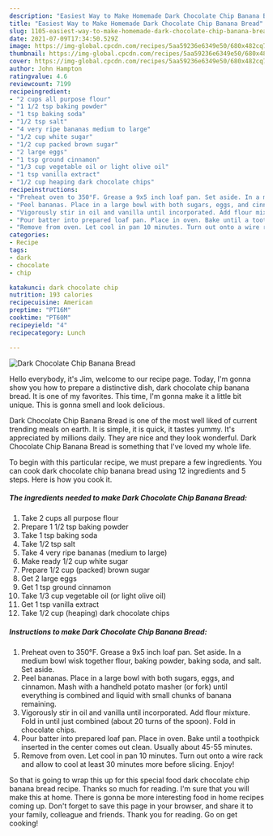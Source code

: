 ```yaml
---
description: "Easiest Way to Make Homemade Dark Chocolate Chip Banana Bread"
title: "Easiest Way to Make Homemade Dark Chocolate Chip Banana Bread"
slug: 1105-easiest-way-to-make-homemade-dark-chocolate-chip-banana-bread
date: 2021-07-09T17:34:50.529Z
image: https://img-global.cpcdn.com/recipes/5aa59236e6349e50/680x482cq70/dark-chocolate-chip-banana-bread-recipe-main-photo.jpg
thumbnail: https://img-global.cpcdn.com/recipes/5aa59236e6349e50/680x482cq70/dark-chocolate-chip-banana-bread-recipe-main-photo.jpg
cover: https://img-global.cpcdn.com/recipes/5aa59236e6349e50/680x482cq70/dark-chocolate-chip-banana-bread-recipe-main-photo.jpg
author: John Hampton
ratingvalue: 4.6
reviewcount: 7199
recipeingredient:
- "2 cups all purpose flour"
- "1 1/2 tsp baking powder"
- "1 tsp baking soda"
- "1/2 tsp salt"
- "4 very ripe bananas medium to large"
- "1/2 cup white sugar"
- "1/2 cup packed brown sugar"
- "2 large eggs"
- "1 tsp ground cinnamon"
- "1/3 cup vegetable oil or light olive oil"
- "1 tsp vanilla extract"
- "1/2 cup heaping dark chocolate chips"
recipeinstructions:
- "Preheat oven to 350°F. Grease a 9x5 inch loaf pan. Set aside. In a medium bowl wisk together flour, baking powder, baking soda, and salt. Set aside."
- "Peel bananas. Place in a large bowl with both sugars, eggs, and cinnamon. Mash with a handheld potato masher (or fork) until everything is combined and liquid with small chunks of banana remaining."
- "Vigorously stir in oil and vanilla until incorporated. Add flour mixture. Fold in until just combined (about 20 turns of the spoon). Fold in chocolate chips."
- "Pour batter into prepared loaf pan. Place in oven. Bake until a toothpick inserted in the center comes out clean. Usually about 45-55 minutes."
- "Remove from oven. Let cool in pan 10 minutes. Turn out onto a wire rack and allow to cool at least 30 minutes more before slicing. Enjoy!"
categories:
- Recipe
tags:
- dark
- chocolate
- chip

katakunci: dark chocolate chip 
nutrition: 193 calories
recipecuisine: American
preptime: "PT16M"
cooktime: "PT60M"
recipeyield: "4"
recipecategory: Lunch

---
```



![Dark Chocolate Chip Banana Bread](https://img-global.cpcdn.com/recipes/5aa59236e6349e50/680x482cq70/dark-chocolate-chip-banana-bread-recipe-main-photo.jpg)

Hello everybody, it's Jim, welcome to our recipe page. Today, I'm gonna show you how to prepare a distinctive dish, dark chocolate chip banana bread. It is one of my favorites. This time, I'm gonna make it a little bit unique. This is gonna smell and look delicious.



Dark Chocolate Chip Banana Bread is one of the most well liked of current trending meals on earth. It is simple, it is quick, it tastes yummy. It's appreciated by millions daily. They are nice and they look wonderful. Dark Chocolate Chip Banana Bread is something that I've loved my whole life.


To begin with this particular recipe, we must prepare a few ingredients. You can cook dark chocolate chip banana bread using 12 ingredients and 5 steps. Here is how you cook it.

<!--inarticleads1-->

##### The ingredients needed to make Dark Chocolate Chip Banana Bread:

1. Take 2 cups all purpose flour
1. Prepare 1 1/2 tsp baking powder
1. Take 1 tsp baking soda
1. Take 1/2 tsp salt
1. Take 4 very ripe bananas (medium to large)
1. Make ready 1/2 cup white sugar
1. Prepare 1/2 cup (packed) brown sugar
1. Get 2 large eggs
1. Get 1 tsp ground cinnamon
1. Take 1/3 cup vegetable oil (or light olive oil)
1. Get 1 tsp vanilla extract
1. Take 1/2 cup (heaping) dark chocolate chips




<!--inarticleads2-->

##### Instructions to make Dark Chocolate Chip Banana Bread:

1. Preheat oven to 350°F. Grease a 9x5 inch loaf pan. Set aside. In a medium bowl wisk together flour, baking powder, baking soda, and salt. Set aside.
1. Peel bananas. Place in a large bowl with both sugars, eggs, and cinnamon. Mash with a handheld potato masher (or fork) until everything is combined and liquid with small chunks of banana remaining.
1. Vigorously stir in oil and vanilla until incorporated. Add flour mixture. Fold in until just combined (about 20 turns of the spoon). Fold in chocolate chips.
1. Pour batter into prepared loaf pan. Place in oven. Bake until a toothpick inserted in the center comes out clean. Usually about 45-55 minutes.
1. Remove from oven. Let cool in pan 10 minutes. Turn out onto a wire rack and allow to cool at least 30 minutes more before slicing. Enjoy!




So that is going to wrap this up for this special food dark chocolate chip banana bread recipe. Thanks so much for reading. I'm sure that you will make this at home. There is gonna be more interesting food in home recipes coming up. Don't forget to save this page in your browser, and share it to your family, colleague and friends. Thank you for reading. Go on get cooking!
